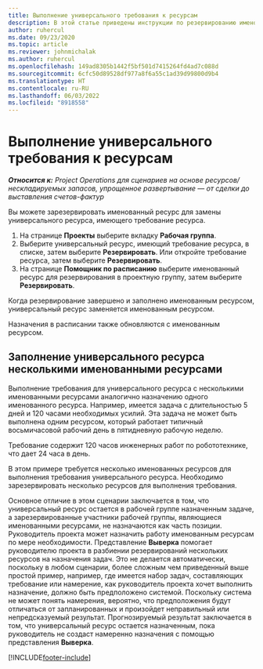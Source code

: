 ```yaml
---
title: Выполнение универсального требования к ресурсам
description: В этой статье приведены инструкции по резервированию именованных ресурсов для требования универсального ресурса.
author: ruhercul
ms.date: 09/23/2020
ms.topic: article
ms.reviewer: johnmichalak
ms.author: ruhercul
ms.openlocfilehash: 149ad8305b1442f5bf501d7415264fd4ad7c088d
ms.sourcegitcommit: 6cfc50d89528df977a8f6a55c1ad39d99800d9b4
ms.translationtype: HT
ms.contentlocale: ru-RU
ms.lasthandoff: 06/03/2022
ms.locfileid: "8918558"
---
```

# <a name="generic-resource-requirement-fulfillment"></a>Выполнение универсального требования к ресурсам

_**Относится к:** Project Operations для сценариев на основе ресурсов/нескладируемых запасов, упрощенное развертывание — от сделки до выставления счетов-фактур_

Вы можете зарезервировать именованный ресурс для замены универсального ресурса, имеющего требование ресурса.

1. На странице **Проекты** выберите вкладку **Рабочая группа**.
2. Выберите универсальный ресурс, имеющий требование ресурса, в списке, затем выберите **Резервировать**. Или откройте требование ресурса, затем выберите **Резервировать**.
3. На странице **Помощник по расписанию** выберите именованный ресурс для резервирования в проектную группу, затем выберите **Резервировать**.

Когда резервирование завершено и заполнено именованным ресурсом, универсальный ресурс заменяется именованным ресурсом.

Назначения в расписании также обновляются с именованным ресурсом.

## <a name="fulfill-a-generic-resource-with-multiple-named-resources"></a>Заполнение универсального ресурса несколькими именованными ресурсами
Выполнение требования для универсального ресурса с несколькими именованными ресурсами аналогично назначению одного именованного ресурса. Например, имеется задача с длительностью 5 дней и 120 часами необходимых усилий. Эта задача не может быть выполнена одним ресурсом, который работает типичный восьмичасовой рабочий день в пятидневную рабочую неделю. 

Требование содержит 120 часов инженерных работ по робототехнике, что дает 24 часа в день.

В этом примере требуется несколько именованных ресурсов для выполнения требования универсального ресурса. Необходимо зарезервировать несколько ресурсов для выполнения требования.

Основное отличие в этом сценарии заключается в том, что универсальный ресурс остается в рабочей группе назначенным задаче, а зарезервированные участники рабочей группы, являющиеся именованными ресурсами, не назначаются как часть позиции. Руководитель проекта может назначить работу именованным ресурсам по мере необходимости. Представление **Выверка** помогает руководителю проекта в разбиении резервирований нескольких ресурсов на назначения задач. Это не делается автоматически, поскольку в любом сценарии, более сложным чем приведенный выше простой пример, например, где имеется набор задач, составляющих требование или намерение, как руководитель проекта хочет выполнить назначение, должно быть предположено системой. Поскольку система не может понять намерения, вероятно, что предположения будут отличаться от запланированных и произойдет неправильный или непредсказуемый результат. Прогнозируемый результат заключается в том, что универсальный ресурс остается назначенным, пока руководитель не создаст намеренно назначения с помощью представления **Выверка**.




[!INCLUDE[footer-include](../includes/footer-banner.md)]